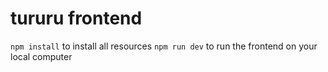 # tururu frontend

`npm install` to install all resources
`npm run dev` to run the frontend on your local computer